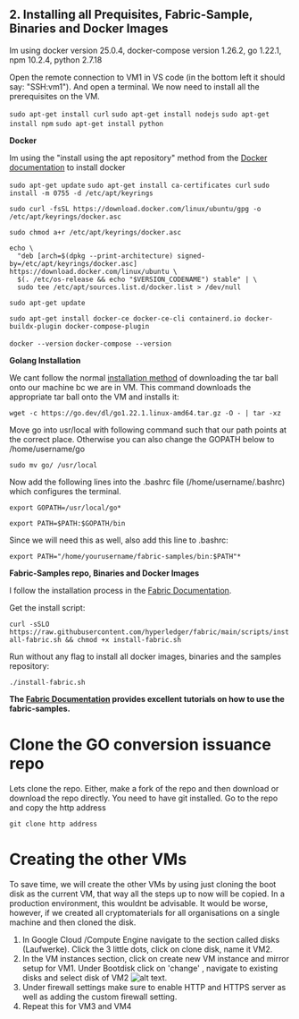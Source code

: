 ## 2. Installing all Prequisites, Fabric-Sample, Binaries and Docker Images 

Im using docker version 25.0.4, docker-compose version 1.26.2, go 1.22.1, npm 10.2.4, python 2.7.18

Open the remote connection to VM1 in VS code (in the bottom left it should say: "SSH:vm1"). And open a terminal. We now need to install all the prerequisites on the VM. 

```sudo apt-get install curl```
```sudo apt-get install nodejs```
```sudo apt-get install npm```
```sudo apt-get install python```

**Docker**

Im using the "install using the apt repository" method from the [Docker documentation](https://docs.docker.com/engine/install/ubuntu/) to install docker

```sudo apt-get update```
```sudo apt-get install ca-certificates curl```
```sudo install -m 0755 -d /etc/apt/keyrings```

```sudo curl -fsSL https://download.docker.com/linux/ubuntu/gpg -o /etc/apt/keyrings/docker.asc```

```sudo chmod a+r /etc/apt/keyrings/docker.asc```

```  
echo \
  "deb [arch=$(dpkg --print-architecture) signed-by=/etc/apt/keyrings/docker.asc] https://download.docker.com/linux/ubuntu \
  $(. /etc/os-release && echo "$VERSION_CODENAME") stable" | \
  sudo tee /etc/apt/sources.list.d/docker.list > /dev/null
```

```sudo apt-get update```

```sudo apt-get install docker-ce docker-ce-cli containerd.io docker-buildx-plugin docker-compose-plugin```

```docker --version```
```docker-compose --version```

**Golang Installation**

We cant follow the normal [installation method](https://go.dev/doc/install) of downloading the tar ball onto our machine bc we are in VM. This command downloads the appropriate tar ball onto the VM and installs it: 


```wget -c https://go.dev/dl/go1.22.1.linux-amd64.tar.gz -O - | tar -xz```

Move go into usr/local with following command such that our path points at the correct place. Otherwise you can also change the GOPATH below to /home/username/go

```sudo mv go/ /usr/local```

Now add the following lines into the .bashrc file (/home/username/.bashrc) which configures the terminal. 

```export GOPATH=/usr/local/go*```

```export PATH=$PATH:$GOPATH/bin```

Since we will need this as well, also add this line to .bashrc:

```export PATH="/home/yourusername/fabric-samples/bin:$PATH"*```


**Fabric-Samples repo, Binaries and Docker Images**

I follow the installation process in the [Fabric Documentation](https://hyperledger-fabric.readthedocs.io/en/latest/install.html).

Get the install script: 

```curl -sSLO https://raw.githubusercontent.com/hyperledger/fabric/main/scripts/install-fabric.sh && chmod +x install-fabric.sh```

Run without any flag to install all docker images, binaries and the samples repository: 

```./install-fabric.sh```


**The [Fabric Documentation](https://hyperledger-fabric.readthedocs.io/en/latest/index.html) provides excellent tutorials on how to use the fabric-samples.**


# Clone the GO conversion issuance repo

Lets clone the repo. Either, make a fork of the repo and then download or download the repo directly. You need to have git installed. Go to the repo and copy the http address

```git clone http address```


# Creating the other VMs 

To save time, we will create the other VMs by using just cloning the boot disk as the current VM, that way all the steps up to now will be copied. In a production environment, this wouldnt be advisable. It would be worse, however, if we created all cryptomaterials for all organisations on a single machine and then cloned the disk. 

1. In Google Cloud /Compute Engine navigate to the section called disks (Laufwerke). Click the 3 little dots, click on clone disk, name it VM2. 
2. In the VM instances section, click on create new VM instance and mirror setup for VM1. Under Bootdisk click on 'change' , navigate to existing disks and select disk of VM2  ![alt text](image-2.png). 
3. Under firewall settings make sure to enable HTTP and HTTPS server as well as adding the custom firewall setting. 
4. Repeat this for VM3 and VM4 



